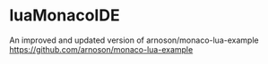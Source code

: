 # luaMonacoIDE
An improved and updated version of arnoson/monaco-lua-example
https://github.com/arnoson/monaco-lua-example
